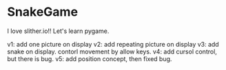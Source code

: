 # SnakeGame
I love slither.io!! Let's learn pygame.

v1: add one picture on display
v2: add repeating picture on display
v3: add snake on display. contorl movement by allow keys.
v4: add cursol control, but there is bug.
v5: add position concept, then fixed bug.
